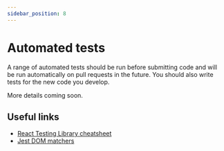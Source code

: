 ```yaml
---
sidebar_position: 8
---
```


# Automated tests

A range of automated tests should be run before submitting code and will be run automatically on pull requests in the future. You should also write tests for the new code you develop.

More details coming soon.

## Useful links
- [React Testing Library cheatsheet](https://testing-library.com/docs/react-testing-library/cheatsheet/)
- [Jest DOM matchers](https://github.com/testing-library/jest-dom?tab=readme-ov-file#custom-matchers)
